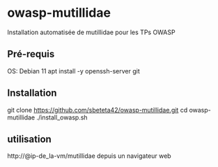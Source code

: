 # owasp-mutillidae
Installation automatisée de mutillidae pour les TPs OWASP

## Pré-requis
OS: Debian 11
apt install -y openssh-server git 

## Installation

git clone https://github.com/sbeteta42/owasp-mutillidae.git
cd owasp-mutillidae
./install_owasp.sh

## utilisation
http://@ip-de_la-vm/mutillidae depuis un navigateur web
